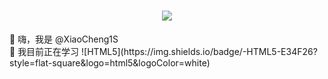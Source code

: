 <!-- 动态打字效果 -->
<h1 align="center">
    <img src="https://readme-typing-svg.herokuapp.com?font=Merriweather&size=40&color=2958F7&center=true&multiline=true&width=600&height=60&lines=Welcome+To+My+GitHub">
  </a>
</h1>
👋 嗨，我是 @XiaoCheng1S<br/>
🌱 我目前正在学习
![HTML5](https://img.shields.io/badge/-HTML5-E34F26?style=flat-square&logo=html5&logoColor=white)

<!---
XiaoCheng1S/XiaoCheng1S is a ✨ special ✨ repository because its `README.md` (this file) appears on your GitHub profile.
You can click the Preview link to take a look at your changes.
--->
